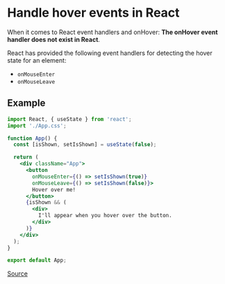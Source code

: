 # Handle hover events in React

When it comes to React event handlers and onHover: 
**The onHover event handler does not exist in React**.


React has provided the following event handlers for detecting the hover state for an element:

- `onMouseEnter`
- `onMouseLeave`

## Example

```jsx
import React, { useState } from 'react';
import './App.css';

function App() {
  const [isShown, setIsShown] = useState(false);

  return (
    <div className="App">
      <button
        onMouseEnter={() => setIsShown(true)}
        onMouseLeave={() => setIsShown(false)}>
        Hover over me!
      </button>
      {isShown && (
        <div>
          I'll appear when you hover over the button.
        </div>
      )}
    </div>
  );
}

export default App;
```

[Source](https://upmostly.com/tutorials/react-onhover-event-handling-with-examples)
